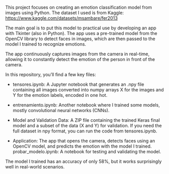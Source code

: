 This project focuses on creating an emotion classification model from images using Python. The dataset I used is from Kaggle: https://www.kaggle.com/datasets/msambare/fer2013

The main goal is to put this model to practical use by developing an app with Tkinter (also in Python). The app uses a pre-trained model from the OpenCV library to detect faces in images, which are then passed to the model I trained to recognize emotions.

The app continuously captures images from the camera in real-time, allowing it to constantly detect the emotion of the person in front of the camera.

In this repository, you’ll find a few key files:

- tensores.ipynb: A Jupyter notebook that generates an .npy file containing all images converted into numpy arrays X for the images and Y for the emotion labels, encoded in one hot.

- entrenamiento.ipynb: Another notebook where I trained some models, mostly convolutional neural networks (CNNs).
  
- Model and Validation Data: A ZIP file containing the trained Keras final model and a subset of the data (X and Y) for validation. If you need the full dataset in npy format, you can run the code from tensores.ipynb.
  
- Application: The app that opens the camera, detects faces using an OpenCV model, and predicts the emotion with the model I trained.
probar_modelo.ipynb: A notebook for testing and validating the model.

The model I trained has an accuracy of only 58%, but it works surprisingly well in real-world scenarios.
